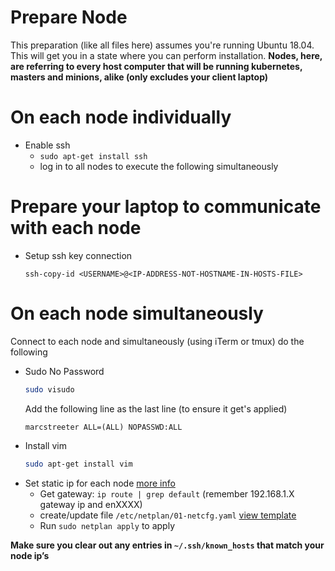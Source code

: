 # Prepare Node
This preparation (like all files here) assumes you're running Ubuntu 18.04.  This will get you in a state where you can perform installation. **Nodes, here, are referring to every host computer that will be running kubernetes, masters and minions, alike (only excludes your client laptop)**

# On each node individually
- Enable ssh
    - `sudo apt-get install ssh`
    - log in to all nodes to execute the following simultaneously

# Prepare your laptop to communicate with each node
- Setup ssh key connection
    ```
    ssh-copy-id <USERNAME>@<IP-ADDRESS-NOT-HOSTNAME-IN-HOSTS-FILE>
    ```

# On each node simultaneously
Connect to each node and simultaneously (using iTerm or tmux) do the following
- Sudo No Password
	```bash
    sudo visudo
    ```
    Add the following line as the last line (to ensure it get's applied)
    ```
    marcstreeter ALL=(ALL) NOPASSWD:ALL
    ```
 - Install vim
    ```bash
    sudo apt-get install vim
    ```
- Set static ip for each node [more info](https://www.tecmint.com/configure-network-static-ip-address-in-ubuntu/)
    - Get gateway: `ip route | grep default` (remember 192.168.1.X gateway ip and enXXXX)
    - create/update file `/etc/netplan/01-netcfg.yaml` [view template](./templates/01-netcfg.yaml)
    -  Run `sudo netplan apply` to apply

**Make sure you clear out any entries in `~/.ssh/known_hosts` that match your node ip’s**
